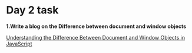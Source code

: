 # Day 2 task
**1.Write a blog on the Difference between document and window  objects**

[Understanding the Difference Between Document and Window Objects in JavaScript](https://medium.com/@gunamani0461/understanding-the-difference-between-document-and-window-objects-in-javascript-54ff971da875)